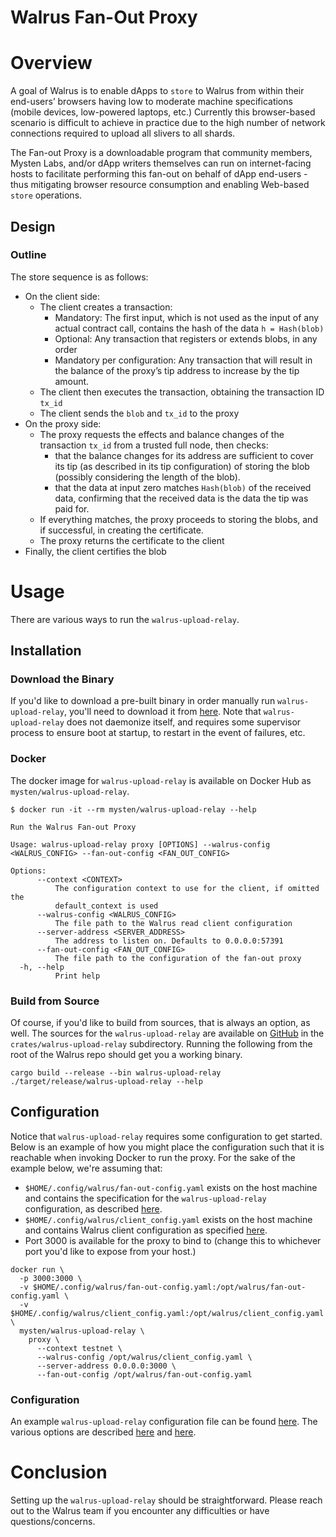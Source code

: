 # Walrus Fan-Out Proxy

# Overview

A goal of Walrus is to enable dApps to `store` to Walrus from within their end-users’ browsers
having low to moderate machine specifications (mobile devices, low-powered laptops, etc.) Currently
this browser-based scenario is difficult to achieve in practice due to the high number of network
connections required to upload all slivers to all shards.

The Fan-out Proxy is a downloadable program that community members, Mysten Labs, and/or dApp writers
themselves can run on internet-facing hosts to facilitate performing this fan-out on behalf of dApp
end-users - thus mitigating browser resource consumption and enabling Web-based `store` operations.

## Design

### Outline

The store sequence is as follows:

- On the client side:
  - The client creates a transaction:
    - Mandatory: The first input, which is not used as the input of any actual contract call,
      contains the hash of the data `h = Hash(blob)`
    - Optional: Any transaction that registers or extends blobs, in any order
    - Mandatory per configuration: Any transaction that will result in the balance of the proxy’s
      tip address to increase by the tip amount.
  - The client then executes the transaction, obtaining the transaction ID `tx_id`
  - The client sends the `blob` and `tx_id` to the proxy
- On the proxy side:
  - The proxy requests the effects and balance changes of the transaction `tx_id` from a trusted
    full node, then checks:
    - that the balance changes for its address are sufficient to cover its tip (as described in its
      tip configuration) of storing the blob (possibly considering the length of the blob).
    - that the data at input zero matches `Hash(blob)` of the received data, confirming that the
      received data is the data the tip was paid for.
  - If everything matches, the proxy proceeds to storing the blobs, and if successful, in creating
    the certificate.
  - The proxy returns the certificate to the client
- Finally, the client certifies the blob

# Usage

There are various ways to run the `walrus-upload-relay`.

## Installation

### Download the Binary

If you'd like to download a pre-built binary in order manually run `walrus-upload-relay`, you'll need to download it from
[here](https://github.com/MystenLabs/walrus/releases). Note that `walrus-upload-relay` does not daemonize
itself, and requires some supervisor process to ensure boot at startup, to restart in the event of
failures, etc.

### Docker

The docker image for `walrus-upload-relay` is available on Docker Hub as `mysten/walrus-upload-relay`.

```
$ docker run -it --rm mysten/walrus-upload-relay --help

Run the Walrus Fan-out Proxy

Usage: walrus-upload-relay proxy [OPTIONS] --walrus-config <WALRUS_CONFIG> --fan-out-config <FAN_OUT_CONFIG>

Options:
      --context <CONTEXT>
          The configuration context to use for the client, if omitted the
          default_context is used
      --walrus-config <WALRUS_CONFIG>
          The file path to the Walrus read client configuration
      --server-address <SERVER_ADDRESS>
          The address to listen on. Defaults to 0.0.0.0:57391
      --fan-out-config <FAN_OUT_CONFIG>
          The file path to the configuration of the fan-out proxy
  -h, --help
          Print help
```

### Build from Source

Of course, if you'd like to build from sources, that is always an option, as well. The sources for
the `walrus-upload-relay` are available on [GitHub](https://github.com/MystenLabs/walrus) in the
`crates/walrus-upload-relay` subdirectory. Running the following from the root of the Walrus repo should
get you a working binary.

```
cargo build --release --bin walrus-upload-relay
./target/release/walrus-upload-relay --help
```

## Configuration

Notice that `walrus-upload-relay` requires some configuration to get started. Below is an example of how
you might place the configuration such that it is reachable when invoking Docker to run the proxy.
For the sake of the example below, we're assuming that:

- `$HOME/.config/walrus/fan-out-config.yaml` exists on the host machine and contains the specification for
  the `walrus-upload-relay` configuration, as described [here](about:blank).
- `$HOME/.config/walrus/client_config.yaml` exists on the host machine and contains Walrus client
  configuration as specified [here](https://mystenlabs.github.io/walrus-docs/usage/setup.html#configuration).
- Port 3000 is available for the proxy to bind to (change this to whichever port you'd like to
  expose from your host.)

```
docker run \
  -p 3000:3000 \
  -v $HOME/.config/walrus/fan-out-config.yaml:/opt/walrus/fan-out-config.yaml \
  -v $HOME/.config/walrus/client_config.yaml:/opt/walrus/client_config.yaml \
  mysten/walrus-upload-relay \
    proxy \
      --context testnet \
      --walrus-config /opt/walrus/client_config.yaml \
      --server-address 0.0.0.0:3000 \
      --fan-out-config /opt/walrus/fan-out-config.yaml
```

### Configuration

An example `walrus-upload-relay` configuration file can be found
[here](https://github.com/MystenLabs/walrus/crates/walrus-upload-relay/walrus_upload_relay_config_example.yaml). The
various options are described
[here](https://github.com/MystenLabs/walrus/crates/walrus-upload-relay/src/controller.rs#L63) and
[here](https://github.com/MystenLabs/walrus/crates/walrus-upload-relay/src/tip/config.rs#L57).

# Conclusion

Setting up the `walrus-upload-relay` should be straightforward. Please reach out to the Walrus team if you
encounter any difficulties or have questions/concerns.
